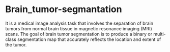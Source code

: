 # Brain_tumor-segmantation
It is a medical image analysis task that involves the separation of brain tumors from normal brain tissue in magnetic resonance imaging (MRI) scans. The goal of brain tumor segmentation is to produce a binary or multi-class segmentation map that accurately reflects the location and extent of the tumor.
